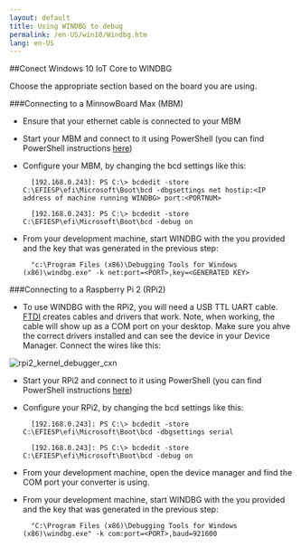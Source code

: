 ```yaml
---
layout: default
title: Using WINDBG to debug
permalink: /en-US/win10/Windbg.htm
lang: en-US
---
```


##Conect Windows 10 IoT Core to WINDBG

Choose the appropriate section based on the board you are using.

###Connecting to a MinnowBoard Max (MBM)

* Ensure that your ethernet cable is connected to your MBM

* Start your MBM and connect to it using PowerShell (you can find PowerShell instructions [here]({{site.baseurl}}/{{page.lang}}/win10/samples/PowerShell.htm))

* Configure your MBM, by changing the bcd settings like this:

        [192.168.0.243]: PS C:\> bcdedit -store C:\EFIESP\efi\Microsoft\Boot\bcd -dbgsettings net hostip:<IP address of machine running WINDBG> port:<PORTNUM>

        [192.168.0.243]: PS C:\> bcdedit -store C:\EFIESP\efi\Microsoft\Boot\bcd -debug on

* From your development machine, start WINDBG with the <PORT> you provided and the key that was generated in the previous step:

        "c:\Program Files (x86)\Debugging Tools for Windows (x86)\windbg.exe" -k net:port=<PORT>,key=<GENERATED KEY>

###Connecting to a Raspberry Pi 2 (RPi2)

* To use WINDBG with the RPi2, you will need a USB TTL UART cable.  [FTDI](http://www.ftdichip.com/Products/Cables/USBTTLSerial.htm) creates cables and drivers that work.  Note, when working, the cable will show up as a COM port on your desktop.  Make sure you ahve the correct drivers installed and can see the device in your Device Manager.  Connect the wires like this:

![rpi2_kernel_debugger_cxn]({{site.baseurl}}/images/kd/rpi2_kd.png)

* Start your RPi2 and connect to it using PowerShell (you can find PowerShell instructions [here]({{site.baseurl}}/{{page.lang}}/win10/samples/PowerShell.htm))

* Configure your RPi2, by changing the bcd settings like this:

        [192.168.0.243]: PS C:\> bcdedit -store C:\EFIESP\efi\Microsoft\Boot\bcd -dbgsettings serial

        [192.168.0.243]: PS C:\> bcdedit -store C:\EFIESP\efi\Microsoft\Boot\bcd -debug on

* From your development machine, open the device manager and find the COM port your converter is using.

* From your development machine, start WINDBG with the <PORT> you provided and the key that was generated in the previous step:

        "C:\Program Files (x86)\Debugging Tools for Windows (x86)\windbg.exe" -k com:port=<PORT>,baud=921600
